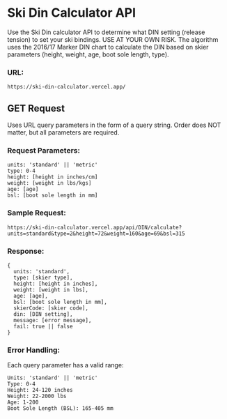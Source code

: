 # Ski Din Calculator API

Use the Ski Din calculator API to determine what DIN setting (release tension) to set your ski bindings. USE AT YOUR OWN RISK. The algorithm uses the 2016/17 Marker DIN chart to calculate the DIN based on skier parameters (height, weight, age, boot sole length, type).

### URL:

```
https://ski-din-calculator.vercel.app/
```

## GET Request

Uses URL query parameters in the form of a query string. Order does NOT matter, but all parameters are required.

### Request Parameters:

```
units: 'standard' || 'metric'
type: 0-4
height: [height in inches/cm]
weight: [weight in lbs/kgs]
age: [age]
bsl: [boot sole length in mm]
```

### Sample Request:

```
https://ski-din-calculator.vercel.app/api/DIN/calculate?units=standard&type=2&height=72&weight=160&age=69&bsl=315
```

### Response:

```
{
  units: 'standard',
  type: [skier type],
  height: [height in inches],
  weight: [weight in lbs],
  age: [age],
  bsl: [boot sole length in mm],
  skierCode: [skier code],
  din: [DIN setting],
  message: [error message],
  fail: true || false
}
```

### Error Handling:

Each query parameter has a valid range:

```
Units: 'standard' || 'metric'
Type: 0-4
Height: 24-120 inches
Weight: 22-2000 lbs
Age: 1-200
Boot Sole Length (BSL): 165-405 mm
```
